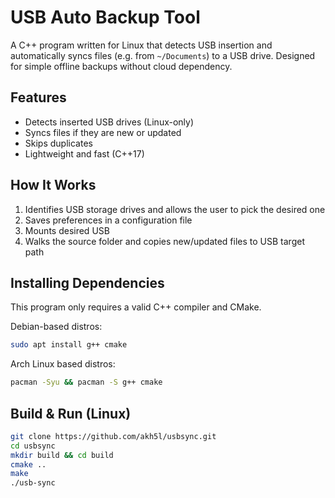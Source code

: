 # USB Auto Backup Tool

A C++ program written for Linux that detects USB insertion and automatically syncs files (e.g. from `~/Documents`) to a USB drive. Designed for simple offline backups without cloud dependency.

## Features

- Detects inserted USB drives (Linux-only)
- Syncs files if they are new or updated
- Skips duplicates
- Lightweight and fast (C++17)

## How It Works

1. Identifies USB storage drives and allows the user to pick the desired one
2. Saves preferences in a configuration file
3. Mounts desired USB
4. Walks the source folder and copies new/updated files to USB target path

## Installing Dependencies

This program only requires a valid C++ compiler and CMake.

Debian-based distros:
```bash
sudo apt install g++ cmake
```

Arch Linux based distros:
```bash
pacman -Syu && pacman -S g++ cmake
```

## Build & Run (Linux)

```bash
git clone https://github.com/akh5l/usbsync.git
cd usbsync
mkdir build && cd build
cmake ..
make
./usb-sync
